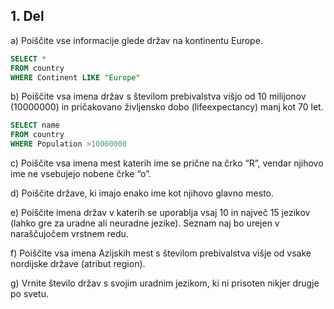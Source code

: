 ## 1. Del
a) Poiščite vse informacije glede držav na kontinentu Europe.  
```sql
SELECT *
FROM country
WHERE Continent LIKE "Europe"
```

b) Poiščite vsa imena držav s številom prebivalstva višjo od 10 milijonov (10000000) in pričakovano življensko dobo (lifeexpectancy) manj kot 70 let.  
```sql
SELECT name
FROM country
WHERE Population >10000000
```

c) Poiščite vsa imena mest katerih ime se prične na črko “R”, vendar njihovo ime ne vsebujejo nobene črke “o”.  

d) Poiščite države, ki imajo enako ime kot njihovo glavno mesto.  

e) Poiščite imena držav v katerih se uporablja vsaj 10 in največ 15 jezikov (lahko gre za uradne ali neuradne jezike). Seznam naj bo urejen v naraščujočem vrstnem redu.  

f) Poiščite vsa imena Azijskih mest s številom prebivalstva višje od vsake nordijske države (atribut region).  

g) Vrnite število držav s svojim uradnim jezikom, ki ni prisoten nikjer drugje po svetu.